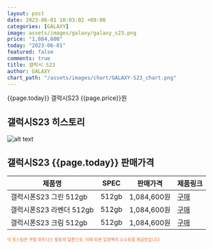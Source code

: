 ```yaml
---
layout: post
date: 2023-06-01 10:03:02 +09:00
categories: [GALAXY]
image: assets/images/galaxy/galaxy_s23.png
price: "1,084,600"
today: "2023-06-01"
featured: false
comments: true
title: 갤럭시 S23
author: GALAXY
chart_path: "/assets/images/chart/GALAXY-S23_chart.png"
---
```


{{page.today}} 갤럭시S23 {{page.price}}원

## 갤럭시S23 히스토리
![alt text]({{page.chart_path}} "갤럭시S23 히스토리")

## 갤럭시S23 {{page.today}} 판매가격
<main>
<table id="rwd-table-large">
  <thead>
    <tr>
      <th>제품명</th>
      <th>SPEC</th>
      <th>판매가격</th>
      <th>제품링크</th>
    </tr>
  </thead>
  <tbody><tr onclick="window.open('https://link.coupang.com/a/SHBUf')">
        <td>갤럭시폰S23 그린 512gb</td>
        <td>512gb</td>
        <td>1,084,600원</td>
        <td><a href='https://link.coupang.com/a/SHBUf' target='_blank'>구매</a></td>
        </tr><tr onclick="window.open('https://link.coupang.com/a/SHBYQ')">
        <td>갤럭시폰S23 라벤더 512gb</td>
        <td>512gb</td>
        <td>1,084,600원</td>
        <td><a href='https://link.coupang.com/a/SHBYQ' target='_blank'>구매</a></td>
        </tr><tr onclick="window.open('https://link.coupang.com/a/SHB1G')">
        <td>갤럭시폰S23 크림 512gb</td>
        <td>512gb</td>
        <td>1,084,600원</td>
        <td><a href='https://link.coupang.com/a/SHB1G' target='_blank'>구매</a></td>
        </tr></tbody>
</table>

</main>
<div style="color:#e56a2c;font-size: 0.7em;" >
이 포스팅은 쿠팡 파트너스 활동의 일환으로, 이에 따른 일정액의 수수료를 제공받습니다.
</div>
